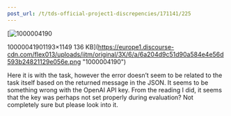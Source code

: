 ```yaml
---
post_url: /t/tds-official-project1-discrepencies/171141/225
---
```

[![1000004190](https://europe1.discourse-cdn.com/flex013/uploads/iitm/optimized/3X/6/a/6a204d9c51d90a584e4e56d593b24821129e056e_2_519x500.png)

10000041901193×1149 136 KB](https://europe1.discourse-cdn.com/flex013/uploads/iitm/original/3X/6/a/6a204d9c51d90a584e4e56d593b24821129e056e.png "1000004190")

  
Here it is with the task, however the error doesn’t seem to be related to the task itself based on the returned message in the JSON. It seems to be something wrong with the OpenAI API key. From the reading I did, it seems that the key was perhaps not set properly during evaluation? Not completely sure but please look into it.